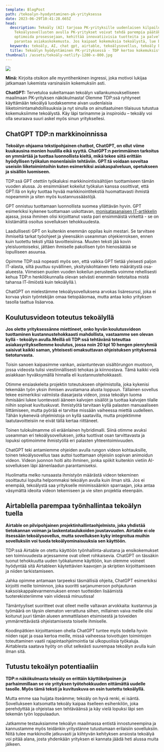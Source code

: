 ```yaml
---
template: BlogPost
path: /tekoalyn-hyodyntaminen-pk-yrityksessa
date: 2023-06-29T10:41:28.665Z
head:
  description: Tekoäly (AI) tarjoaa PK-yrityksille uudenlaisen kilpailukeinon.
    Tekoälysovellusten avulla PK-yritykset voivat tehdä parempia päätöksiä,
    optimoida prosessejaan, kehittää innovatiivisia tuotteita ja palveluita sekä
    parantaa asiakaskokemusta. Jos kaipaat kokemuksia tekoälystä, lue blogimme!
  keywords: tekoäly, AI, chat gpt, airtable, tekoälysovellus, tekoäly kokemuksia
  title: Tekoälyn hyödyntäminen PK-yrityksessä - TDP kertoo kokemuksistaan
thumbnail: /assets/tekoäly-netlify-1280-x-800.jpg
---
```

![](/assets/tekoäly-netlify-1280-x-800.jpg)

**Minä:** Kirjoita otsikon alle myyntihenkinen ingressi, joka motivoi lukijaa jatkamaan lukemista varsinaisiin kokemuksiin asti. 

**ChatGPT:** Tervetuloa sukeltamaan tekoälyn vallankumoukselliseen maailmaan PK-yrityksen näkökulmasta! Olemme TDP:ssä ryhtyneet käyttämään tekoälyä luodaksemme aivan uudenlaisia liiketoimintamahdollisuuksia ja nyt sinulla on ainutlaatuinen tilaisuus tutustua kokemuksiimme tekoälystä. Käy läpi tarinamme ja inspiroidu – tekoäly voi olla seuraava suuri askel myös sinun yrityksellesi. 

## ChatGPT TDP:n markkinoinnissa

**Tekoälyn ohjaama tekstipohjainen chatbot, ChatGPT, on ollut viime kuukausina monien huulilla eikä syyttä. ChatGPT:n perimmäinen tarkoitus on ymmärtää ja tuottaa luonnollista kieltä, mikä tekee siitä erittäin hyödyllisen työkalun monenlaisiin tehtäviin. GPT:tä voidaan soveltaa useisiin liiketoimintoihin kuten esimerkiksi asiakaspalveluun, opetukseen ja sisällön luomiseen.** 

TDP:ssä GPT otettiin työkaluksi markkinointisisältöjen tuottamiseen tämän vuoden alussa. Jo ensimmäiset kokeilut työkalun kanssa osoittivat, että GPT:llä on kyky tuottaa hyvää markkinointitekstiä huomattavasti ihmistä nopeammin ja siten myös kustannussäästöjä. 

GPT onnistuu tuottamaan luonnollista suomea yllättävän hyvin. GPT esimerkiksi kykenee tuottamaan uskottavan, [monisatasanaisen IT-artikkelin](https://www.tdp.fi/isv-sertifiointi-varmistaa-taukoamattoman-tietotyon) ajassa, jossa ihminen olisi kirjoittanut vasta pari ensimmäistä virkettä - se on kiistämättä osoitus sovelluksen tehokkuudesta.

Laadullisesti GPT on kuitenkin enemmän oppilas kuin mestari. Se tarvitsee ihmiseltä tarkat työohjeet ja yleensäkin useamman ohjekierroksen, ennen kuin tuotettu teksti yltää tavoitteisiinsa. Muuten teksti jää kovin yleisluontoiseksi, jättäen ihmiselle pakollisen työn hienosäätää se lopulliseen asuunsa.

Opimme TDP:ssä nopeasti myös sen, että vaikka GPT tietää yleisesti paljon IT-alasta, siltä puuttuu syvällinen, yksityiskohtainen tieto määrätystä osa-alueesta. Viimeisen puolen vuoden kokeilun perusteella voimme rehellisesti kehua TDP:n henkilökunnalla olevan selvästi enemmän tietotaitoa mistä tahansa IT-ilmiöstä kuin tekoälyllä.\

ChatGPT on mielestämme tekoälysovelluksena arvokas lisäresurssi, joka ei korvaa yksin työntekijän omaa tietopääomaa, mutta antaa koko yrityksen tasolla taattua lisäarvoa. 

## Koulutusvideon toteutus tekoälyllä

**Jos olette yrityksessänne miettineet, onko hyvän koulutusvideon tuottaminen kustannustehokkaasti mahdollista, vastaamme sen olevan kyllä - tekoälyn avulla.Meillä oli TDP:ssä tehtävänä toteuttaa asiakasyrityksellemme koulutus, jossa noin 20 kpl 10 hengen pienryhmiä saisivat kaikki saman, yhteisesti omaksuttavan ohjeistuksen yrityksensä tietoturvasta.** 

Toisin sanoen kaipasimme vankan, asiantuntevan sisältörungon muotoon, jossa videosta tulisi viestinnällisesti tehokas ja kiinnostava. Tämä kaikki vielä asiakkaan hyväksymällä hinnalla eli kustannustehokkaasti.

Otimme ensiaskeleita projektin toteutukseen ohjelmistolla, joka kykenisi tekemään työn yksin ihmisen avustamana alusta loppuun. Tällainen sovellus tekee esimerkiksi valmiista diasarjasta videon, jossa tekoälyn luoma ihmisääni lukee luontevasti ääneen kalvojen sisällöt ja tuottaa kalvojen tilalle niihin sopivat kuvituskuvat. Ihmistyötä tarvitaan kyllä palasten manuaaliseen liittämiseen, mutta pyörää ei tarvitse missään vaiheessa miettiä uudelleen. Tähän kykeneviä ohjelmistoja on kyllä saatavilla, mutta projektimme laatutavoitteisiin ne eivät tällä kertaa riittäneet. 

Toinen tulokulmamme oli eräänlainen hybridimalli. Siinä otimme avuksi useamman eri tekoälysovelluksen, jotka tuottivat osan tarvittavasta ja lopuksi optimoimme ihmistyöllä eri palasten yhteentoimivuuden.

ChatGPT teki antamiemme ohjeiden avulla rungon videon kohtauksille, toinen tekoälysovellus taas auttoi tuottamaan ohjeisiin sopivan animoidun videon. Videon juonnon hoiti aito ihminen, jonka spiikit kuitenkin vietiin AI-sovelluksen läpi äänenlaadun parantamiseksi. 

Huolimatta melko runsaasta ihmistyön määrästä videon tekeminen osoittautui lopulta helpommaksi tekoälyn avulla kuin ilman sitä. Jos ei enempää, tekoälystä saa yritykselle minimissäänkin sparraajan, joka antaa väsymättä ideoita videon tekemiseen ja vie siten projektia eteenpäin.

## Airtablella parempaa työnhallintaa tekoälyn tuella

**Airtable on pilvipohjainen projektinhallintaohjelmisto, joka yhdistää tietokannan voiman ja laskentataulukoiden joustavuuden. Airtable ei ole itsessään tekoälysovellus, mutta sovelluksen kyky integroitua muihin sovelluksiin voi tuoda tekoälyominaisuuksia sen käyttöön.**

TDP:ssä Airtable on otettu käyttöön työnhallinta-alustana ja ensikokemukset sen toimivuudesta arjessamme ovat olleet rohkaisevia. ChatGPT on tässäkin tuonut tehokkuutta uuden työkalumme käyttöön, kun olemme voineet hyödyntää sitä Airtableen käytettävien kaavojen ja skriptien kirjoittamiseen ja niiden tarkistamiseen.

Jahka opimme antamaan tarpeeksi täsmällisiä ohjeita, ChatGPT esimerkiksi kirjoitti meille toiminnon, joka suoritti sarjanumeroon pohjautuvan kaksoiskappalevarmennuksen ennen tuotteiden lisäämistä tuoterekisteriimme vain viidessä minuutissa!

Tämäntyyliset suoritteet ovat olleet meille valtavan arvokkaita: kustannus ja työmäärä on täysin olematon verrattuna siihen, millainen vaiva meille olisi koitunut juuri tämän alueen ammattilaisen etsimisestä ja toiveiden ymmärrettävästä ohjeistamisesta toiselle ihmiselle.

Koodinpätkien kirjoittamisen ohella ChatGPT tuntee myös todella hyvin niiden rajat ja osaa kertoa meille, missä vaiheessa toivottujen toimintojen toteuttaminen vaatii rajapintaohjelmointia tai ulkopuolisia työkaluja. Airtablesta saatava hyöty on ollut selkeästi suurempaa tekoälyn avulla kuin ilman sitä.

## Tutustu tekoälyn potentiaaliin

**TDP:n näkökulmasta tekoäly on erittäin käyttökelpoinen ja parhaimmillaan se vie yrityksen työtehokkuuden eittämättä uudelle tasolle. Myös tämä teksti ja kuvituskuva on osin tuotettu tekoälyllä.**

Mutta emme saa huijata itseämme; tekoäly on hyvä renki, ei isäntä. Sovellukseen katsomatta tekoäly kaipaa itselleen esihenkilön, joka perehdyttää ja ohjeistaa sen tehtäväänsä ja käy vielä lopuksi läpi sen tekemän työn loppulaadun.

Jatkamme testauksiamme tekoälyn maailmassa entistä innostuneempina ja kannustamme myös teidänkin yritystänne tutustumaan erilaisiin sovelluksiin. Niitä tulee markkinoille jatkuvasti ja kiihtyvän kehityksen ansiosta tekoälyä voi pitää alana, josta yhdenkään yrityksen ei kannata jäädä heti alussa muita jälkeen.